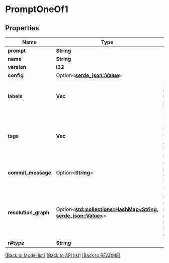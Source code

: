 # PromptOneOf1

## Properties

Name | Type | Description | Notes
------------ | ------------- | ------------- | -------------
**prompt** | **String** |  | 
**name** | **String** |  | 
**version** | **i32** |  | 
**config** | Option<[**serde_json::Value**](.md)> |  | 
**labels** | **Vec<String>** | List of deployment labels of this prompt version. | 
**tags** | **Vec<String>** | List of tags. Used to filter via UI and API. The same across versions of a prompt. | 
**commit_message** | Option<**String**> | Commit message for this prompt version. | [optional]
**resolution_graph** | Option<[**std::collections::HashMap<String, serde_json::Value>**](serde_json::Value.md)> | The dependency resolution graph for the current prompt. Null if prompt has no dependencies. | [optional]
**r#type** | **String** |  | 

[[Back to Model list]](../README.md#documentation-for-models) [[Back to API list]](../README.md#documentation-for-api-endpoints) [[Back to README]](../README.md)


